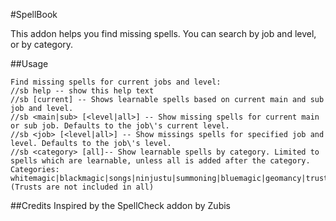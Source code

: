 #SpellBook

This addon helps you find missing spells. You can search by job and level,
or by category.

##Usage

```
Find missing spells for current jobs and level:
//sb help -- show this help text
//sb [current] -- Shows learnable spells based on current main and sub job and level.
//sb <main|sub> [<level|all>] -- Show missing spells for current main or sub job. Defaults to the job\'s current level.
//sb <job> [<level|all>] -- Show missings spells for specified job and level. Defaults to the job\'s level.
//sb <category> [all]-- Show learnable spells by category. Limited to spells which are learnable, unless all is added after the category.
Categories: whitemagic|blackmagic|songs|ninjustu|summoning|bluemagic|geomancy|trusts|all (Trusts are not included in all)
```

##Credits
Inspired by the SpellCheck addon by Zubis
